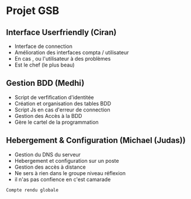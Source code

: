 # Projet GSB

## Interface Userfriendly (Ciran)

- Interface de connection
- Amélioration des interfaces compta / utilisateur
- En cas , ou l'utilisateur à des problèmes 
- Est le chef (le plus beau)

## Gestion BDD (Medhi)

- Script de verfification d'identitée
- Création et organisation des tables BDD
- Script Js en cas d'erreur de connection 
- Gestion des Accès à la BDD
- Gère le cartel de la programmation

## Hebergement & Configuration (Michael (Judas))

- Gestion du DNS du serveur
- Hebergement et configuration sur un poste
- Gestion des accès à distance
- Ne sers à rien dans le groupe niveau réflexion
- il n'as pas confience en c'est camarade 

`Compte rendu globale`
